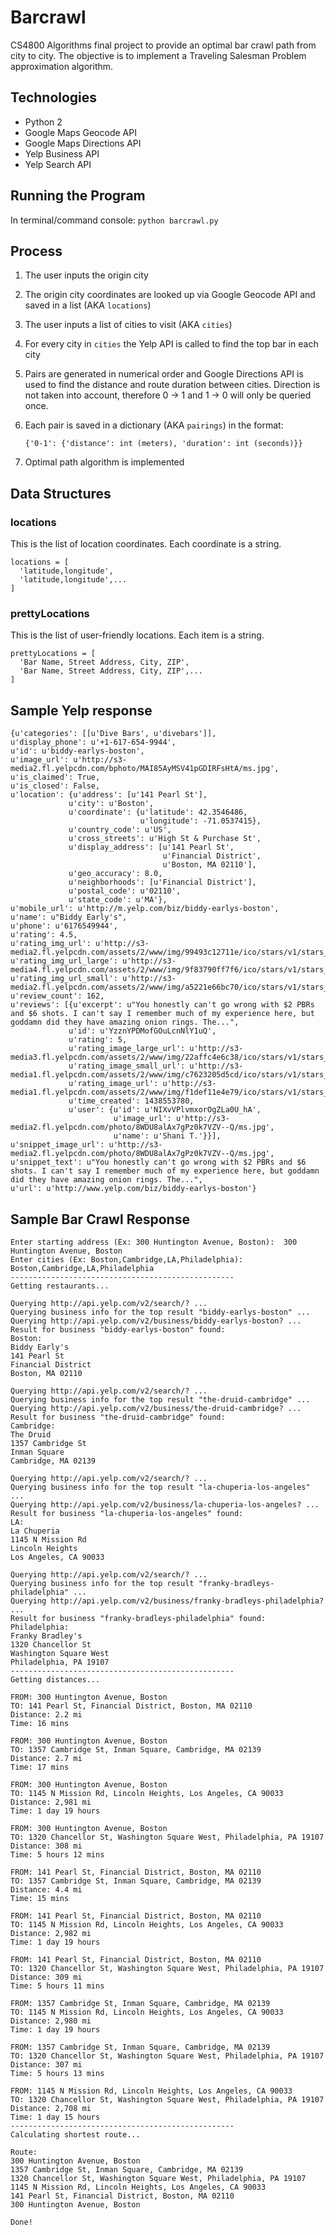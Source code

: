 # Barcrawl

CS4800 Algorithms final project to provide an optimal bar crawl path from city to city. The objective is to implement a Traveling Salesman Problem approximation algorithm.

## Technologies
- Python 2
- Google Maps Geocode API
- Google Maps Directions API
- Yelp Business API
- Yelp Search API

## Running the Program
In terminal/command console:
`python barcrawl.py`

## Process
1. The user inputs the origin city
2. The origin city coordinates are looked up via Google Geocode API and saved in a list (AKA `locations`)
3. The user inputs a list of cities to visit (AKA `cities`)
4. For every city in `cities` the Yelp API is called to find the top bar in each city
5. Pairs are generated in numerical order and Google Directions API is used to find the distance and route duration between cities. Direction is not taken into account, therefore 0 -> 1 and 1 -> 0 will only be queried once.
6. Each pair is saved in a dictionary (AKA `pairings`) in the format:

    `{'0-1': {'distance': int (meters), 'duration': int (seconds)}}`

7. Optimal path algorithm is implemented

## Data Structures
### locations
This is the list of location coordinates. Each coordinate is a string.

    locations = [
      'latitude,longitude',
      'latitude,longitude',...
    ]
### prettyLocations
This is the list of user-friendly locations. Each item is a string.

    prettyLocations = [
      'Bar Name, Street Address, City, ZIP',
      'Bar Name, Street Address, City, ZIP',...
    ]

## Sample Yelp response

    {u'categories': [[u'Dive Bars', u'divebars']],
    u'display_phone': u'+1-617-654-9944',
    u'id': u'biddy-earlys-boston',
    u'image_url': u'http://s3-media2.fl.yelpcdn.com/bphoto/MAI85AyMSV41pGDIRFsHtA/ms.jpg',
    u'is_claimed': True,
    u'is_closed': False,
    u'location': {u'address': [u'141 Pearl St'],
                 u'city': u'Boston',
                 u'coordinate': {u'latitude': 42.3546486,
                                 u'longitude': -71.0537415},
                 u'country_code': u'US',
                 u'cross_streets': u'High St & Purchase St',
                 u'display_address': [u'141 Pearl St',
                                      u'Financial District',
                                      u'Boston, MA 02110'],
                 u'geo_accuracy': 8.0,
                 u'neighborhoods': [u'Financial District'],
                 u'postal_code': u'02110',
                 u'state_code': u'MA'},
    u'mobile_url': u'http://m.yelp.com/biz/biddy-earlys-boston',
    u'name': u"Biddy Early's",
    u'phone': u'6176549944',
    u'rating': 4.5,
    u'rating_img_url': u'http://s3-media2.fl.yelpcdn.com/assets/2/www/img/99493c12711e/ico/stars/v1/stars_4_half.png',
    u'rating_img_url_large': u'http://s3-media4.fl.yelpcdn.com/assets/2/www/img/9f83790ff7f6/ico/stars/v1/stars_large_4_half.png',
    u'rating_img_url_small': u'http://s3-media2.fl.yelpcdn.com/assets/2/www/img/a5221e66bc70/ico/stars/v1/stars_small_4_half.png',
    u'review_count': 162,
    u'reviews': [{u'excerpt': u"You honestly can't go wrong with $2 PBRs and $6 shots. I can't say I remember much of my experience here, but goddamn did they have amazing onion rings. The...",
                 u'id': u'YzznYPDMofGOuLcnNlY1uQ',
                 u'rating': 5,
                 u'rating_image_large_url': u'http://s3-media3.fl.yelpcdn.com/assets/2/www/img/22affc4e6c38/ico/stars/v1/stars_large_5.png',
                 u'rating_image_small_url': u'http://s3-media1.fl.yelpcdn.com/assets/2/www/img/c7623205d5cd/ico/stars/v1/stars_small_5.png',
                 u'rating_image_url': u'http://s3-media1.fl.yelpcdn.com/assets/2/www/img/f1def11e4e79/ico/stars/v1/stars_5.png',
                 u'time_created': 1438553780,
                 u'user': {u'id': u'NIXvVPlvmxorOgZLa0U_hA',
                           u'image_url': u'http://s3-media2.fl.yelpcdn.com/photo/8WDU8alAx7gPz0k7VZV--Q/ms.jpg',
                           u'name': u'Shani T.'}}],
    u'snippet_image_url': u'http://s3-media2.fl.yelpcdn.com/photo/8WDU8alAx7gPz0k7VZV--Q/ms.jpg',
    u'snippet_text': u"You honestly can't go wrong with $2 PBRs and $6 shots. I can't say I remember much of my experience here, but goddamn did they have amazing onion rings. The...",
    u'url': u'http://www.yelp.com/biz/biddy-earlys-boston'}
    
## Sample Bar Crawl Response

    Enter starting address (Ex: 300 Huntington Avenue, Boston):  300 Huntington Avenue, Boston
    Enter cities (Ex: Boston,Cambridge,LA,Philadelphia):  Boston,Cambridge,LA,Philadelphia
    --------------------------------------------------
    Getting restaurants...
    
    Querying http://api.yelp.com/v2/search/? ...
    Querying business info for the top result "biddy-earlys-boston" ...
    Querying http://api.yelp.com/v2/business/biddy-earlys-boston? ...
    Result for business "biddy-earlys-boston" found:
    Boston:
    Biddy Early's
    141 Pearl St
    Financial District
    Boston, MA 02110
    
    Querying http://api.yelp.com/v2/search/? ...
    Querying business info for the top result "the-druid-cambridge" ...
    Querying http://api.yelp.com/v2/business/the-druid-cambridge? ...
    Result for business "the-druid-cambridge" found:
    Cambridge:
    The Druid
    1357 Cambridge St
    Inman Square
    Cambridge, MA 02139
    
    Querying http://api.yelp.com/v2/search/? ...
    Querying business info for the top result "la-chuperia-los-angeles" ...
    Querying http://api.yelp.com/v2/business/la-chuperia-los-angeles? ...
    Result for business "la-chuperia-los-angeles" found:
    LA:
    La Chuperia
    1145 N Mission Rd
    Lincoln Heights
    Los Angeles, CA 90033
    
    Querying http://api.yelp.com/v2/search/? ...
    Querying business info for the top result "franky-bradleys-philadelphia" ...
    Querying http://api.yelp.com/v2/business/franky-bradleys-philadelphia? ...
    Result for business "franky-bradleys-philadelphia" found:
    Philadelphia:
    Franky Bradley's
    1320 Chancellor St
    Washington Square West
    Philadelphia, PA 19107
    --------------------------------------------------
    Getting distances...
    
    FROM: 300 Huntington Avenue, Boston
    TO: 141 Pearl St, Financial District, Boston, MA 02110
    Distance: 2.2 mi
    Time: 16 mins
    
    FROM: 300 Huntington Avenue, Boston
    TO: 1357 Cambridge St, Inman Square, Cambridge, MA 02139
    Distance: 2.7 mi
    Time: 17 mins
    
    FROM: 300 Huntington Avenue, Boston
    TO: 1145 N Mission Rd, Lincoln Heights, Los Angeles, CA 90033
    Distance: 2,981 mi
    Time: 1 day 19 hours
    
    FROM: 300 Huntington Avenue, Boston
    TO: 1320 Chancellor St, Washington Square West, Philadelphia, PA 19107
    Distance: 308 mi
    Time: 5 hours 12 mins
    
    FROM: 141 Pearl St, Financial District, Boston, MA 02110
    TO: 1357 Cambridge St, Inman Square, Cambridge, MA 02139
    Distance: 4.4 mi
    Time: 15 mins
    
    FROM: 141 Pearl St, Financial District, Boston, MA 02110
    TO: 1145 N Mission Rd, Lincoln Heights, Los Angeles, CA 90033
    Distance: 2,982 mi
    Time: 1 day 19 hours
    
    FROM: 141 Pearl St, Financial District, Boston, MA 02110
    TO: 1320 Chancellor St, Washington Square West, Philadelphia, PA 19107
    Distance: 309 mi
    Time: 5 hours 11 mins
    
    FROM: 1357 Cambridge St, Inman Square, Cambridge, MA 02139
    TO: 1145 N Mission Rd, Lincoln Heights, Los Angeles, CA 90033
    Distance: 2,980 mi
    Time: 1 day 19 hours
    
    FROM: 1357 Cambridge St, Inman Square, Cambridge, MA 02139
    TO: 1320 Chancellor St, Washington Square West, Philadelphia, PA 19107
    Distance: 307 mi
    Time: 5 hours 13 mins
    
    FROM: 1145 N Mission Rd, Lincoln Heights, Los Angeles, CA 90033
    TO: 1320 Chancellor St, Washington Square West, Philadelphia, PA 19107
    Distance: 2,708 mi
    Time: 1 day 15 hours
    --------------------------------------------------
    Calculating shortest route...
    
    Route:
    300 Huntington Avenue, Boston
    1357 Cambridge St, Inman Square, Cambridge, MA 02139
    1320 Chancellor St, Washington Square West, Philadelphia, PA 19107
    1145 N Mission Rd, Lincoln Heights, Los Angeles, CA 90033
    141 Pearl St, Financial District, Boston, MA 02110
    300 Huntington Avenue, Boston
    
    Done!
